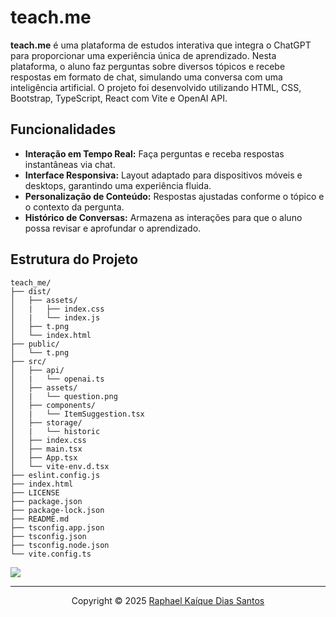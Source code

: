 # teach.me

**teach.me** é uma plataforma de estudos interativa que integra o ChatGPT para proporcionar uma experiência única de aprendizado. Nesta plataforma, o aluno faz perguntas sobre diversos tópicos e recebe respostas em formato de chat, simulando uma conversa com uma inteligência artificial. O projeto foi desenvolvido utilizando HTML, CSS, Bootstrap, TypeScript, React com Vite e OpenAI API.

## Funcionalidades
- **Interação em Tempo Real:** Faça perguntas e receba respostas instantâneas via chat.
- **Interface Responsiva:** Layout adaptado para dispositivos móveis e desktops, garantindo uma experiência fluida.
- **Personalização de Conteúdo:** Respostas ajustadas conforme o tópico e o contexto da pergunta.
- **Histórico de Conversas:** Armazena as interações para que o aluno possa revisar e aprofundar o aprendizado.

## Estrutura do Projeto

```plaintext
teach_me/
├── dist/
│   ├── assets/
│   |   ├── index.css
│   |   └── index.js
│   ├── t.png
│   └── index.html
├── public/
│   └── t.png
├── src/
│   ├── api/
│   |   └── openai.ts
│   ├── assets/
│   |   └── question.png
│   ├── components/
│   |   └── ItemSuggestion.tsx
│   ├── storage/
│   |   └── historic
│   ├── index.css
│   ├── main.tsx
│   ├── App.tsx
│   └── vite-env.d.tsx
├── eslint.config.js
├── index.html
├── LICENSE
├── package.json
├── package-lock.json
├── README.md
├── tsconfig.app.json
├── tsconfig.json
├── tsconfig.node.json
└── vite.config.ts
```

<a href="https://raphaelkaique1.github.io/teach_me/dist/"><img src="https://github.com/user-attachments/assets/5b4102ba-f6ae-491e-8067-273f8e61969f"/></a>

---

<div align="center">Copyright &copy; 2025 <a href="https://github.com/raphaelkaique1">Raphael Kaíque Dias Santos</a></div>
